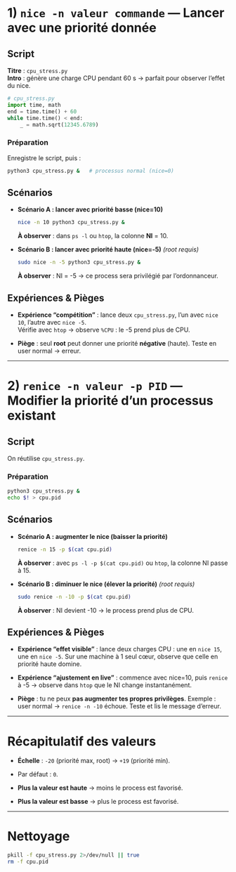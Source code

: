

# 1) `nice -n valeur commande` — Lancer avec une priorité donnée

## Script

**Titre** : `cpu_stress.py`  
**Intro** : génère une charge CPU pendant 60 s → parfait pour observer l’effet du nice.

```python
# cpu_stress.py
import time, math
end = time.time() + 60
while time.time() < end:
    _ = math.sqrt(12345.6789)
```

### Préparation

Enregistre le script, puis :

```bash
python3 cpu_stress.py &   # processus normal (nice=0)
```

## Scénarios

- **Scénario A : lancer avec priorité basse (nice=10)**
  
  ```bash
  nice -n 10 python3 cpu_stress.py &
  ```
  
  **À observer** : dans `ps -l` ou `htop`, la colonne **NI** = 10.

- **Scénario B : lancer avec priorité haute (nice=-5)** *(root requis)*
  
  ```bash
  sudo nice -n -5 python3 cpu_stress.py &
  ```
  
  **À observer** : NI = -5 → ce process sera privilégié par l’ordonnanceur.

## Expériences & Pièges

- **Expérience “compétition”** : lance deux `cpu_stress.py`, l’un avec `nice 10`, l’autre avec `nice -5`.  
  Vérifie avec `htop` → observe `%CPU` : le -5 prend plus de CPU.

- **Piège** : seul **root** peut donner une priorité **négative** (haute). Teste en user normal → erreur.

---

# 2) `renice -n valeur -p PID` — Modifier la priorité d’un processus existant

## Script

On réutilise `cpu_stress.py`.

### Préparation

```bash
python3 cpu_stress.py &
echo $! > cpu.pid
```

## Scénarios

- **Scénario A : augmenter le nice (baisser la priorité)**
  
  ```bash
  renice -n 15 -p $(cat cpu.pid)
  ```
  
  **À observer** : avec `ps -l -p $(cat cpu.pid)` ou `htop`, la colonne NI passe à 15.

- **Scénario B : diminuer le nice (élever la priorité)** *(root requis)*
  
  ```bash
  sudo renice -n -10 -p $(cat cpu.pid)
  ```
  
  **À observer** : NI devient -10 → le process prend plus de CPU.

## Expériences & Pièges

- **Expérience “effet visible”** : lance deux charges CPU : une en `nice 15`, une en `nice -5`. Sur une machine à 1 seul cœur, observe que celle en priorité haute domine.

- **Expérience “ajustement en live”** : commence avec nice=10, puis `renice` à -5 → observe dans `htop` que le NI change instantanément.

- **Piège** : tu ne peux **pas augmenter tes propres privilèges**. Exemple : user normal → `renice -n -10` échoue. Teste et lis le message d’erreur.

---

# Récapitulatif des valeurs

- **Échelle** : `-20` (priorité max, root) → `+19` (priorité min).

- Par défaut : `0`.

- **Plus la valeur est haute** → moins le process est favorisé.

- **Plus la valeur est basse** → plus le process est favorisé.

---

# Nettoyage

```bash
pkill -f cpu_stress.py 2>/dev/null || true
rm -f cpu.pid
```


